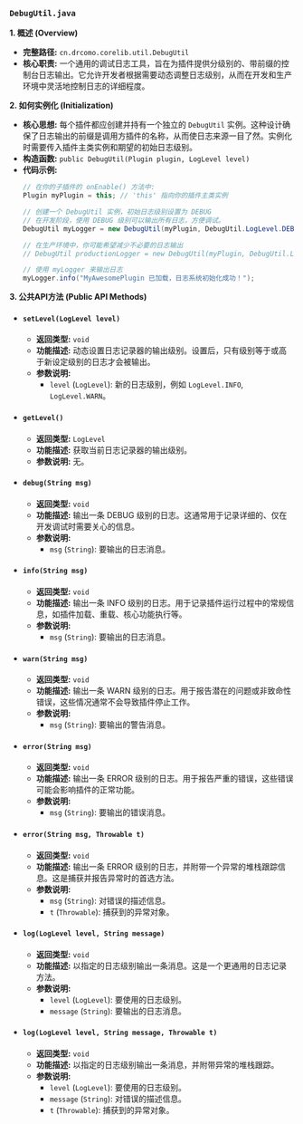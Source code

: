 ### `DebugUtil.java`

**1. 概述 (Overview)**

  * **完整路径:** `cn.drcomo.corelib.util.DebugUtil`
  * **核心职责:** 一个通用的调试日志工具，旨在为插件提供分级别的、带前缀的控制台日志输出。它允许开发者根据需要动态调整日志级别，从而在开发和生产环境中灵活地控制日志的详细程度。

**2. 如何实例化 (Initialization)**

  * **核心思想:** 每个插件都应创建并持有一个独立的 `DebugUtil` 实例。这种设计确保了日志输出的前缀是调用方插件的名称，从而使日志来源一目了然。实例化时需要传入插件主类实例和期望的初始日志级别。
  * **构造函数:** `public DebugUtil(Plugin plugin, LogLevel level)`
  * **代码示例:**
    ```java
    // 在你的子插件的 onEnable() 方法中:
    Plugin myPlugin = this; // 'this' 指向你的插件主类实例

    // 创建一个 DebugUtil 实例，初始日志级别设置为 DEBUG
    // 在开发阶段，使用 DEBUG 级别可以输出所有日志，方便调试。
    DebugUtil myLogger = new DebugUtil(myPlugin, DebugUtil.LogLevel.DEBUG);

    // 在生产环境中，你可能希望减少不必要的日志输出
    // DebugUtil productionLogger = new DebugUtil(myPlugin, DebugUtil.LogLevel.INFO);

    // 使用 myLogger 来输出日志
    myLogger.info("MyAwesomePlugin 已加载，日志系统初始化成功！");
    ```

**3. 公共API方法 (Public API Methods)**

  * #### `setLevel(LogLevel level)`

      * **返回类型:** `void`
      * **功能描述:** 动态设置日志记录器的输出级别。设置后，只有级别等于或高于新设定级别的日志才会被输出。
      * **参数说明:**
          * `level` (`LogLevel`): 新的日志级别，例如 `LogLevel.INFO`, `LogLevel.WARN`。

  * #### `getLevel()`

      * **返回类型:** `LogLevel`
      * **功能描述:** 获取当前日志记录器的输出级别。
      * **参数说明:** 无。

  * #### `debug(String msg)`

      * **返回类型:** `void`
      * **功能描述:** 输出一条 DEBUG 级别的日志。这通常用于记录详细的、仅在开发调试时需要关心的信息。
      * **参数说明:**
          * `msg` (`String`): 要输出的日志消息。

  * #### `info(String msg)`

      * **返回类型:** `void`
      * **功能描述:** 输出一条 INFO 级别的日志。用于记录插件运行过程中的常规信息，如插件加载、重载、核心功能执行等。
      * **参数说明:**
          * `msg` (`String`): 要输出的日志消息。

  * #### `warn(String msg)`

      * **返回类型:** `void`
      * **功能描述:** 输出一条 WARN 级别的日志。用于报告潜在的问题或非致命性错误，这些情况通常不会导致插件停止工作。
      * **参数说明:**
          * `msg` (`String`): 要输出的警告消息。

  * #### `error(String msg)`

      * **返回类型:** `void`
      * **功能描述:** 输出一条 ERROR 级别的日志。用于报告严重的错误，这些错误可能会影响插件的正常功能。
      * **参数说明:**
          * `msg` (`String`): 要输出的错误消息。

  * #### `error(String msg, Throwable t)`

      * **返回类型:** `void`
      * **功能描述:** 输出一条 ERROR 级别的日志，并附带一个异常的堆栈跟踪信息。这是捕获并报告异常时的首选方法。
      * **参数说明:**
          * `msg` (`String`): 对错误的描述信息。
          * `t` (`Throwable`): 捕获到的异常对象。

  * #### `log(LogLevel level, String message)`

      * **返回类型:** `void`
      * **功能描述:** 以指定的日志级别输出一条消息。这是一个更通用的日志记录方法。
      * **参数说明:**
          * `level` (`LogLevel`): 要使用的日志级别。
          * `message` (`String`): 要输出的日志消息。

  * #### `log(LogLevel level, String message, Throwable t)`

      * **返回类型:** `void`
      * **功能描述:** 以指定的日志级别输出一条消息，并附带异常的堆栈跟踪。
      * **参数说明:**
          * `level` (`LogLevel`): 要使用的日志级别。
          * `message` (`String`): 对错误的描述信息。
          * `t` (`Throwable`): 捕获到的异常对象。


